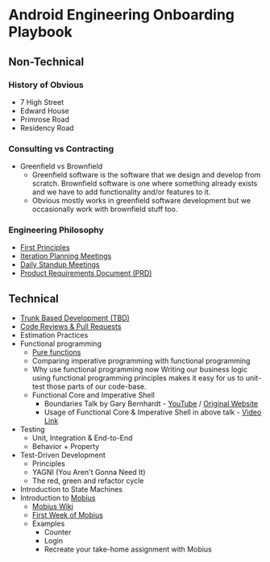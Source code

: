 # Android Engineering Onboarding Playbook

## Non-Technical

### History of Obvious

- 7 High Street
- Edward House
- Primrose Road
- Residency Road

### Consulting vs Contracting

- Greenfield vs Brownfield
  - Greenfield software is the software that we design and develop from scratch. Brownfield software is one where something already exists and we have to add functionality and/or features to it.
  - Obvious mostly works in greenfield software development but we occasionally work with brownfield stuff too.

### Engineering Philosophy

- [First Principles](first-principles-of-engineering.md)
- [Iteration Planning Meetings](iteration-planning-meetings.md)
- [Daily Standup Meetings](daily-standup-meetings.md)
- [Product Requirements Document (PRD)](product-requirements-document.md)

## Technical

- [Trunk Based Development (TBD)](release-engineering/trunk-based-development.md)
- [Code Reviews & Pull Requests](release-engineering/code-reviews-and-pull-requests.md)
- Estimation Practices
- Functional programming
  - [Pure functions](learning/lessons/001-function-purity.md)
  - Comparing imperative programming with functional programming
  - Why use functional programming now
    Writing our business logic using functional programming principles makes it easy for us to unit-test those parts of our code-base.
  - Functional Core and Imperative Shell
    - Boundaries Talk by Gary Bernhardt - [YouTube](https://www.youtube.com/watch?v=yTkzNHF6rMs) / [Original Website](https://www.destroyallsoftware.com/talks/boundaries)
    - Usage of Functional Core & Imperative Shell in above talk - [Video Link](https://www.destroyallsoftware.com/screencasts/catalog/functional-core-imperative-shell)
- Testing
  - Unit, Integration & End-to-End
  - Behavior + Property
- Test-Driven Development
  - Principles
  - YAGNI (You Aren't Gonna Need It)
  - The red, green and refactor cycle
- Introduction to State Machines
- Introduction to [Mobius](https://github.com/spotify/mobius)
  - [Mobius Wiki](https://github.com/spotify/mobius/wiki)
  - [First Week of Mobius](https://docs.google.com/document/d/1GHOqVAujkPKeKLh8m_teVFszqD8-UcexMwFqczAtaT0)
  - Examples
    - Counter
    - Login
    - Recreate your take-home assignment with Mobius
